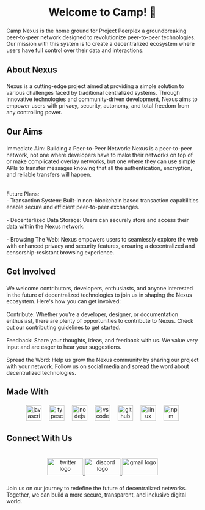 <br clear="both">

<h1 align="center">Welcome to Camp! 🚀</h1>

###

<p align="left">Camp Nexus is the home ground for Project Peerplex a groundbreaking peer-to-peer network designed to revolutionize peer-to-peer technologies. Our mission with this system is to create a decentralized ecosystem where users have full control over their data and interactions.</p>

###

<h2 align="left">About Nexus</h2>

###

<p align="left">Nexus is a cutting-edge project aimed at providing a simple solution to various challenges faced by traditional centralized systems. Through innovative technologies and community-driven development, Nexus aims to empower users with privacy, security, autonomy, and total freedom from any controlling power.</p>

###

<h2 align="left">Our Aims</h2>

###

<p align="left">Immediate Aim: Building a Peer-to-Peer Network: Nexus is a peer-to-peer network, not one where developers have to make their networks on top of or make complicated overlay networks, but one where they can use simple APIs to transfer messages knowing that all the authentication, encryption, and reliable transfers will happen.<br><br><br>Future Plans: <br>- Transaction System: Built-in non-blockchain based transaction capabilities enable secure and efficient peer-to-peer exchanges.<br><br>- Decenterlized Data Storage: Users can securely store and access their data within the Nexus network.<br><br>- Browsing The Web: Nexus empowers users to seamlessly explore the web with enhanced privacy and security features, ensuring a decentralized and censorship-resistant browsing experience.</p>

###

<h2 align="left">Get Involved</h2>

###

<p align="left">We welcome contributors, developers, enthusiasts, and anyone interested in the future of decentralized technologies to join us in shaping the Nexus ecosystem. Here's how you can get involved:<br><br>Contribute: Whether you're a developer, designer, or documentation enthusiast, there are plenty of opportunities to contribute to Nexus. Check out our contributing guidelines to get started.<br><br>Feedback: Share your thoughts, ideas, and feedback with us. We value very input and are eager to hear your suggestions.<br><br>Spread the Word: Help us grow the Nexus community by sharing our project with your network. Follow us on social media and spread the word about decentralized technologies.</p>

###

<h2 align="left">Made With</h2>

###

<div align="center">
  <img src="https://cdn.jsdelivr.net/gh/devicons/devicon/icons/javascript/javascript-original.svg" height="40" alt="javascript logo"  />
  <img width="12" />
  <img src="https://cdn.jsdelivr.net/gh/devicons/devicon/icons/typescript/typescript-original.svg" height="40" alt="typescript logo"  />
  <img width="12" />
  <img src="https://cdn.jsdelivr.net/gh/devicons/devicon/icons/nodejs/nodejs-original.svg" height="40" alt="nodejs logo"  />
  <img width="12" />
  <img src="https://cdn.jsdelivr.net/gh/devicons/devicon/icons/vscode/vscode-original.svg" height="40" alt="vscode logo"  />
  <img width="12" />
  <img src="https://cdn.jsdelivr.net/gh/devicons/devicon/icons/github/github-original.svg" height="40" alt="github logo"  />
  <img width="12" />
  <img src="https://cdn.simpleicons.org/linux/FCC624" height="40" alt="linux logo"  />
  <img width="12" />
  <img src="https://cdn.jsdelivr.net/gh/devicons/devicon/icons/npm/npm-original-wordmark.svg" height="40" alt="npm logo"  />
</div>

###

<h2 align="left">Connect With Us</h2>

###

<br clear="both">

<div align="center">
  <a href="https://twitter.com/campnexus" target="_blank">
    <img src="https://raw.githubusercontent.com/maurodesouza/profile-readme-generator/master/src/assets/icons/social/twitter/default.svg" width="94" height="44" alt="twitter logo"  />
  </a>
  <a href="https://discord.gg/KY4ee59w" target="_blank">
    <img src="https://raw.githubusercontent.com/maurodesouza/profile-readme-generator/master/src/assets/icons/social/discord/default.svg" width="94" height="44" alt="discord logo"  />
  </a>
  <a href="mailto:steve.alappat@gmail.com" target="_blank">
    <img src="https://raw.githubusercontent.com/maurodesouza/profile-readme-generator/master/src/assets/icons/social/gmail/default.svg" width="94" height="44" alt="gmail logo"  />
  </a>
</div>

###

<p align="left">Join us on our journey to redefine the future of decentralized networks. Together, we can build a more secure, transparent, and inclusive digital world.</p>

###
